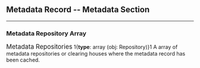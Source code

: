 ## Metadata Record -- Metadata Section
---

### Metadata Repository Array

<span class="md-panel" style="font-size: larger">Metadata Repositories</span> 1{**type**: array (obj: <span class="md-panel">Repository</span>)}1  A array of metadata repositories or clearing houses where the metadata record has been cached.

